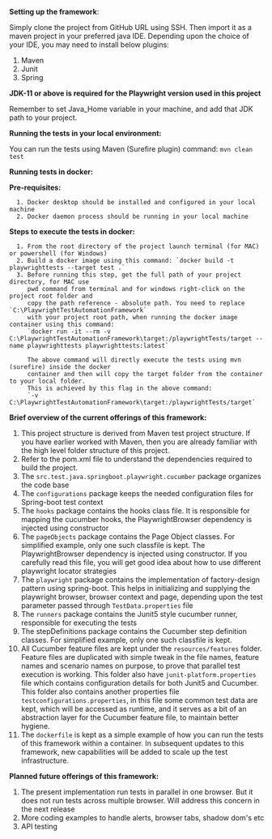 **Setting up the framework**:
   
   Simply clone the project from GitHub URL using SSH. Then import it as a maven project
   in your preferred java IDE. Depending upon the choice of your IDE, you may need to 
   install below plugins:

   1. Maven
   2. Junit
   3. Spring

   **JDK-11 or above is required for the Playwright version used in this project**

   Remember to set Java_Home variable in your machine, and add that
   JDK path to your project.

**Running the tests in your local environment:**

   You can run the tests using Maven (Surefire plugin) command: `mvn clean test`

**Running tests in docker:**

   **Pre-requisites:**

      1. Docker desktop should be installed and configured in your local machine
      2. Docker daemon process should be running in your local machine

   **Steps to execute the tests in docker:**

      1. From the root directory of the project launch terminal (for MAC) or powershell (for Windows)
      2. Build a docker image using this command: `docker build -t playwrighttests --target test .`
      3. Before running this step, get the full path of your project directory, for MAC use
         pwd command from terminal and for windows right-click on the project root folder and
         copy the path reference - absolute path. You need to replace `C:\PlaywrightTestAutomationFramework`
         with your project root path, when running the docker image container using this command:
         `docker run -it --rm -v C:\PlaywrightTestAutomationFramework\target:/playwrightTests/target --name playwrighttests playwrighttests:latest` 

         The above command will directly execute the tests using mvn (surefire) inside the docker
         container and then will copy the target folder from the container to your local folder.
         This is achieved by this flag in the above command:
         `-v C:\PlaywrightTestAutomationFramework\target:/playwrightTests/target`

**Brief overview of the current offerings of this framework:**

   1. This project structure is derived from Maven test project structure. If you have earlier worked with Maven,
   then you are already familiar with the high level folder structure of this project.
   2. Refer to the pom.xml file to understand the dependencies required to build the project.
   3. The `src.test.java.springboot.playwright.cucumber` package organizes the code base
   4. The `configurations` package keeps the needed configuration files for Spring-boot test context
   5. The `hooks` package contains the hooks class file. It is responsible for mapping the cucumber hooks, the PlaywrightBrowser dependency
      is injected using constructor
   6. The `pageObjects` package contains the Page Object classes. For simplified example, only one such classfile is kept. The PlaywrightBrowser dependency
      is injected using constructor. If you carefully read this file, you will get good idea about how to use different playwright locator strategies
   7. The `playwright` package contains the implementation of factory-design pattern using spring-boot. This helps in initializing
      and supplying the playwright browser, browser context and page, depending upon the test parameter passed through `TestData.properties` file 
   8. The `runners` package contains the Junit5 style cucumber runner, responsible for executing the tests
   9. The stepDefinitions package contains the Cucumber step definition classes. For simplified example, only one such classfile is kept.
   10. All Cucumber feature files are kept under the `resources/features` folder. Feature files are duplicated with simple tweak
       in the file names, feature names and scenario names on purpose, to prove that parallel test execution is working. This folder also have `junit-platform.properties`
       file which contains configuration details for both Junit5 and Cucumber. This folder also contains another properties file
       `testconfigurations.properties`, in this file some common test data are kept, which will be accessed as runtime, and it serves as a bit of
       an abstraction layer for the Cucumber feature file, to maintain better hygiene.
   12. The `dockerfile` is kept as a simple example of how you can run the tests of this framework within a container.
        In subsequent updates to this framework, new capabilities will be added to scale up the test infrastructure.

**Planned future offerings of this framework:**
   1. The present implementation run tests in parallel in one browser. But it does not run tests across multiple browser.
      Will address this concern in the next release
   2. More coding examples to handle alerts, browser tabs, shadow dom's etc
   3. API testing